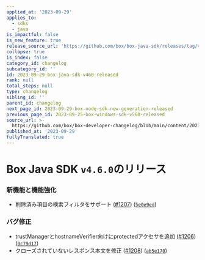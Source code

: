 ```yaml
---
applied_at: '2023-09-29'
applies_to:
  - sdks
  - java
is_impactful: false
is_new_feature: true
release_source_url: 'https://github.com/box/box-java-sdk/releases/tag/v4.6.0'
collapse: true
is_index: false
category_id: changelog
subcategory_id: ''
id: 2023-09-29-box-java-sdk-v460-released
rank: null
total_steps: null
type: changelog
sibling_id: ''
parent_id: changelog
next_page_id: 2023-09-29-box-node-sdk-new-generation-released
previous_page_id: 2023-09-25-box-windows-sdk-v560-released
source_url: >-
  https://github.com/box/box-developer-changelog/blob/main/content/2023/09-29-box-java-sdk-v460-released.md
published_at: '2023-09-29'
fullyTranslated: true
---
```

# Box Java SDK `v4.6.0`のリリース

### 新機能と機能強化

* 削除済み項目の検索フィルタをサポート ([#1207][1]) ([`5e0e9ed`][2])

### バグ修正

* trustManagerとhostnameVerifier向けにprotectedアクセサを追加 ([#1206][3]) ([`0c79d17`][4])
* クローズされていないレスポンス本文を修正 ([#1208][5]) ([`ab5e170`][6])

[1]: https://github.com/box/box-java-sdk/issues/1207

[2]: https://github.com/box/box-java-sdk/commit/5e0e9ed9aea2818da6fba0d562b56987c4948aaa

[3]: https://github.com/box/box-java-sdk/issues/1206

[4]: https://github.com/box/box-java-sdk/commit/0c79d1754bffeb3f0487e10d55d716ba1cbed1aa

[5]: https://github.com/box/box-java-sdk/issues/1208

[6]: https://github.com/box/box-java-sdk/commit/ab5e1702934607b258802b33f3663af3e9c56027
